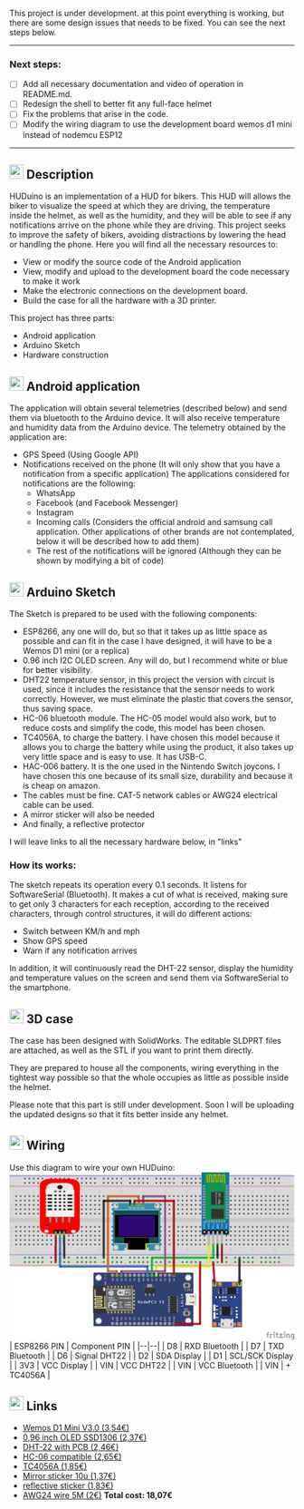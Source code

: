 This project is under development. at this point everything is working, but there are some design issues that needs to be fixed. You can see the next steps below.

------------

### Next steps:
 - [ ] Add all necessary documentation and video of operation in README.md.
 - [ ] Redesign the shell to better fit any full-face helmet
 - [ ] Fix the problems that arise in the code.
 - [ ] Modify the wiring diagram to use the development board wemos d1 mini instead of nodemcu ESP12

------------

## <img src="https://i.ibb.co/QNzSJy4/1024-copia.png" data-canonical-src="https://i.ibb.co/QNzSJy4/1024-copia.png" width="25" height="25" /> Description
HUDuino is an implementation of a HUD for bikers. This HUD will allows the biker to visualize the speed at which they are driving, the temperature inside the helmet, as well as the humidity, and they will be able to see if any notifications arrive on the phone while they are driving. 
This project seeks to improve the safety of bikers, avoiding distractions by lowering the head or handling the phone. 
Here you will find all the necessary resources to: 
 
 - View or modify the source code of the Android application
  - View, modify and upload to the development board the code necessary to make it work 
  - Make the electronic connections on the development board. 
  - Build the case for all the hardware with a 3D printer.

This project has three parts:
 - Android application
 - Arduino Sketch
 - Hardware construction



## <img src="https://upload.wikimedia.org/wikipedia/commons/thumb/f/fc/Android_logo_%282014-2019%29.png/600px-Android_logo_%282014-2019%29.png" data-canonical-src="https://upload.wikimedia.org/wikipedia/commons/thumb/f/fc/Android_logo_%282014-2019%29.png/600px-Android_logo_%282014-2019%29.png" width="25" height="25" /> Android application 
The application will obtain several telemetries (described below) and send them via bluetooth to the Arduino device. It will also receive temperature and humidity data from the Arduino device.
The telemetry obtained by the application are:
- GPS Speed (Using Google API)
- Notifications received on the phone (It will only show that you have a notification from a specific application) The applications considered for notifications are the following:
   - WhatsApp
   - Facebook (and Facebook Messenger)
   - Instagram
   - Incoming calls (Considers the official android and samsung call application. Other applications of other brands are not contemplated, below it will be described how to add them)
   - The rest of the notifications will be ignored (Although they can be shown by modifying a bit of code)

## <img src="https://www.nicepng.com/png/detail/207-2079566_arduino-1-logo-png-transparent-arduino-logo-png.png" data-canonical-src="https://www.nicepng.com/png/detail/207-2079566_arduino-1-logo-png-transparent-arduino-logo-png.png" width="25" height="25" /> Arduino Sketch

The Sketch is prepared to be used with the following components:
- ESP8266, any one will do, but so that it takes up as little space as possible and can fit in the case I have designed, it will have to be a Wemos D1 mini (or a replica)
- 0.96 inch I2C OLED screen. Any will do, but I recommend white or blue for better visibility.
- DHT22 temperature sensor, in this project the version with circuit is used, since it includes the resistance that the sensor needs to work correctly. However, we must eliminate the plastic that covers the sensor, thus saving space.
- HC-06 bluetooth module. The HC-05 model would also work, but to reduce costs and simplify the code, this model has been chosen.
- TC4056A, to charge the battery. I have chosen this model because it allows you to charge the battery while using the product, it also takes up very little space and is easy to use. It has USB-C.
- HAC-006 battery. It is the one used in the Nintendo Switch joycons. I have chosen this one because of its small size, durability and because it is cheap on amazon.
- The cables must be fine. CAT-5 network cables or AWG24 electrical cable can be used.
- A mirror sticker will also be needed
- And finally, a reflective protector

I will leave links to all the necessary hardware below, in "links"
### How its works:
The sketch repeats its operation every 0.1 seconds. It listens for SoftwareSerial (Bluetooth). It makes a cut of what is received, making sure to get only 3 characters for each reception, according to the received characters, through control structures, it will do different actions:
- Switch between KM/h and mph
- Show GPS speed
- Warn if any notification arrives

In addition, it will continuously read the DHT-22 sensor, display the humidity and temperature values on the screen and send them via SoftwareSerial to the smartphone.

 ## <img src="https://www.freepnglogos.com/uploads/wrench/wrench-logo-png-gear-hard-repair-fix--0.png" data-canonical-src="https://www.freepnglogos.com/uploads/wrench/wrench-logo-png-gear-hard-repair-fix--0.png" width="25" height="25" /> 3D case
 The case has been designed with SolidWorks. The editable SLDPRT files are attached, as well as the STL if you want to print them directly.

They are prepared to house all the components, wiring everything in the tightest way possible so that the whole occupies as little as possible inside the helmet.

Please note that this part is still under development. Soon I will be uploading the updated designs so that it fits better inside any helmet.
 ## <img src="https://w7.pngwing.com/pngs/948/752/png-transparent-power-cord-electrical-cable-electrical-wires-cable-others-miscellaneous-text-electrical-wires-cable-thumbnail.png" data-canonical-src="https://w7.pngwing.com/pngs/948/752/png-transparent-power-cord-electrical-cable-electrical-wires-cable-others-miscellaneous-text-electrical-wires-cable-thumbnail.png" width="25" height="25" /> Wiring
 Use this diagram to wire your own HUDuino:
 ![enter image description here](https://raw.githubusercontent.com/weto91/HUDuino2/master/RESOURCES/DOC/ProtoBoard_connections.png)
| ESP8266 PIN | Component PIN  |
|--|--|
| D8 | RXD Bluetooth |
| D7 | TXD Bluetooth |
| D6 | Signal DHT22 |
| D2 | SDA Display |
| D1 | SCL/SCK Display |
| 3V3 | VCC Display |
| VIN | VCC DHT22 |
| VIN | VCC Bluetooth |
| VIN | + TC4056A |

 ## <img src="https://w7.pngwing.com/pngs/789/777/png-transparent-computer-icons-tinyurl-hyperlink-symbol-url-shortening-chain-miscellaneous-text-technic.png" data-canonical-src="https://w7.pngwing.com/pngs/789/777/png-transparent-computer-icons-tinyurl-hyperlink-symbol-url-shortening-chain-miscellaneous-text-technic.png" width="25" height="25" /> Links
- [Wemos D1 Mini V3.0 (3,54€)](https://es.aliexpress.com/item/1005001621784437.html?spm=a2g0o.productlist.0.0.7ca3470fL3Tjxw&algo_pvid=67611696-1d3b-4081-b543-5a0c33e4cd6a&algo_exp_id=67611696-1d3b-4081-b543-5a0c33e4cd6a-0&pdp_ext_f=%7B%22sku_id%22:%2212000016846399621%22%7D&pdp_npi=2@dis!EUR!2.39!1.98!!!1.41!!@2100bb4916682736658158617e1742!12000016846399621!sea&curPageLogUid=pXBOqu7UFDyW)
- [0,96 inch OLED SSD1306 (2,37€)](https://es.aliexpress.com/item/4001028369082.html?spm=a2g0o.productlist.0.0.76581d87iZrQez&algo_pvid=ad3f0086-4147-43a5-90a4-a13214d53591&algo_exp_id=ad3f0086-4147-43a5-90a4-a13214d53591-6&pdp_ext_f=%7B%22sku_id%22:%2210000013573591133%22%7D&pdp_npi=2@dis!EUR!2.05!1.62!!!0.75!!@2100bde316682737848228485e1652!10000013573591133!sea&curPageLogUid=7cHKZu6GKCVn)
- [DHT-22 with PCB (2,46€)](https://es.aliexpress.com/item/33037061522.html?spm=a2g0o.productlist.0.0.2cdc8361tW3RSp&algo_pvid=5b1ef29f-1949-4dbf-be44-6ad1cb44c291&algo_exp_id=5b1ef29f-1949-4dbf-be44-6ad1cb44c291-2&pdp_ext_f=%7B%22sku_id%22:%2267335069429%22%7D&pdp_npi=2@dis!EUR!1.87!1.83!!!0.63!!@0b0a119a16682744707767295ec691!67335069429!sea&curPageLogUid=OeRahkAPFQUo)
- [HC-06 compatible (2,65€)](https://es.aliexpress.com/item/1005004472598061.html?spm=a2g0o.productlist.0.0.73b97c9eXn1oZu&algo_pvid=d0a2c52c-a08c-4e6d-a672-78f453b721e0&algo_exp_id=d0a2c52c-a08c-4e6d-a672-78f453b721e0-3&pdp_ext_f=%7B%22sku_id%22:%2212000029285661878%22%7D&pdp_npi=2@dis!EUR!2.59!2.31!!!!!@0b0a182b16682745338526291ee8f7!12000029285661878!sea&curPageLogUid=Cy27QXzzQIzX)
- [TC4056A (1,85€)](https://es.aliexpress.com/item/1005002925698704.html?spm=a2g0o.productlist.0.0.b1ba258fuYD9ns&algo_pvid=998b2c49-4ff3-4040-b3a1-368deb075bb5&algo_exp_id=998b2c49-4ff3-4040-b3a1-368deb075bb5-0&pdp_ext_f=%7B%22sku_id%22:%2212000027422694098%22%7D&pdp_npi=2@dis!EUR!3.89!2.72!!!2.03!!@2100bdf016682746114102885eb72d!12000027422694098!sea&curPageLogUid=dz225q3W1imp)
- [Mirror sticker 10u (1,37€)](https://es.aliexpress.com/item/1005004340986514.html?spm=a2g0o.productlist.0.0.47c216585laSrf&algo_pvid=62572371-607a-4a63-b486-daa148fc7792&algo_exp_id=62572371-607a-4a63-b486-daa148fc7792-11&pdp_ext_f=%7B%22sku_id%22:%2212000028823906125%22%7D&pdp_npi=2@dis!EUR!6.97!4.18!!!!!@2100bdd816682746720324656ef3f0!12000028823906125!sea&curPageLogUid=AUlcvPsPnDZH)
- [reflective sticker (1,83€)](https://es.aliexpress.com/item/1005002937614641.html?spm=a2g0o.productlist.0.0.6e994883wuTLj9&algo_pvid=d99f8360-8d0c-4a7d-a1bf-903c82f83427&algo_exp_id=d99f8360-8d0c-4a7d-a1bf-903c82f83427-0&pdp_ext_f=%7B%22sku_id%22:%2212000022875656100%22%7D&pdp_npi=2@dis!EUR!3.48!2.27!!!!!@2100bdf116682748125408182e2a79!12000022875656100!sea&curPageLogUid=BnKT2eEYIGgk)
- [AWG24 wire 5M (2€)](https://es.aliexpress.com/item/1005003164183920.html?spm=a2g0o.productlist.0.0.36c67d54R4NPIo&algo_pvid=814afe25-46a6-4b76-b57b-6f4c5cf1b04f&algo_exp_id=814afe25-46a6-4b76-b57b-6f4c5cf1b04f-2&pdp_ext_f=%7B%22sku_id%22:%2212000024441742097%22%7D&pdp_npi=2@dis!EUR!2.0!2.0!!!!!@2100bdd716682748775365983e40be!12000024441742097!sea&curPageLogUid=kwE3AlWTJXoE)
**Total cost: 18,07€**
